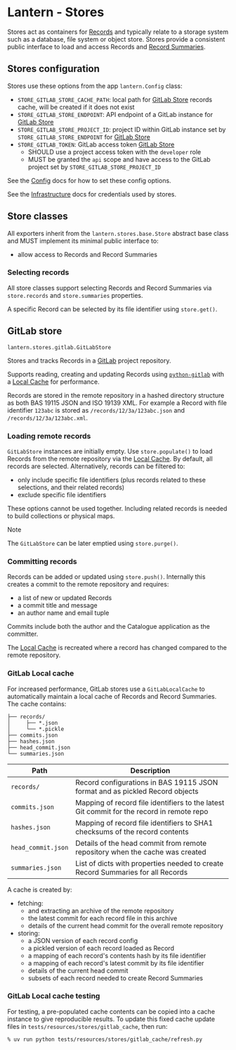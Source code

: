 # Lantern - Stores

Stores act as containers for [Records](/docs/data-model.md#records) and typically relate to a storage system such as a
database, file system or object store. Stores provide a consistent public interface to load and access Records and
[Record Summaries](/docs/data-model.md#record-summaries).

## Stores configuration

Stores use these options from the app `lantern.Config` class:

- `STORE_GITLAB_STORE_CACHE_PATH`: local path for [GitLab Store](#gitlab-store) records cache, will be created if it
  does not exist
- `STORE_GITLAB_STORE_ENDPOINT`: API endpoint of a GitLab instance for [GitLab Store](#gitlab-store)
- `STORE_GITLAB_STORE_PROJECT_ID`: project ID within GitLab instance set by `STORE_GITLAB_STORE_ENDPOINT` for
  [GitLab Store](#gitlab-store)
- `STORE_GITLAB_TOKEN`: GitLab access token [GitLab Store](#gitlab-store)
  - SHOULD use a project access token with the `developer` role
  - MUST be granted the `api` scope and have access to the GitLab project set by `STORE_GITLAB_STORE_PROJECT_ID`

See the [Config](/docs/config.md#config-options) docs for how to set these config options.

See the [Infrastructure](/docs/infrastructure.md#exporters) docs for credentials used by stores.

## Store classes

All exporters inherit from the `lantern.stores.base.Store` abstract base class and MUST implement its minimal
public interface to:

- allow access to Records and Record Summaries

### Selecting records

All store classes support selecting Records and Record Summaries via `store.records` and `store.summaries` properties.

A specific Record can be selected by its file identifier using `store.get()`.

## GitLab store

`lantern.stores.gitlab.GitLabStore`

Stores and tracks Records in a [GitLab](/docs/architecture.md#gitlab) project repository.

Supports reading, creating and updating Records using [`python-gitlab`](https://python-gitlab.readthedocs.io/en/stable/)
with a [Local Cache](#gitlab-local-cache) for performance.

Records are stored in the remote repository in a hashed directory structure as both BAS 19115 JSON and ISO 19139 XML.
For example a Record with file identifier `123abc` is stored as `/records/12/3a/123abc.json` and `/records/12/3a/123abc.xml`.

### Loading remote records

`GitLabStore` instances are initially empty. Use `store.populate()` to load Records from the remote repository via the
[Local Cache](#gitlab-local-cache). By default, all records are selected. Alternatively, records can be filtered to:

- only include specific file identifiers (plus records related to these selections, and their related records)
- exclude specific file identifiers

These options cannot be used together. Including related records is needed to build collections or physical maps.

> [!NOTE]
> The `GitLabStore` can be later emptied using `store.purge()`.

### Committing records

Records can be added or updated using `store.push()`. Internally this creates a commit to the remote repository and
requires:

- a list of new or updated Records
- a commit title and message
- an author name and email tuple

Commits include both the author and the Catalogue application as the committer.

The [Local Cache](#gitlab-local-cache) is recreated where a record has changed compared to the remote repository.

### GitLab Local cache

For increased performance, GitLab stores use a `GitLabLocalCache` to automatically maintain a local cache of Records
and Record Summaries. The cache contains:

```
├── records/
│     ├── *.json
│     └── *.pickle
├── commits.json
├── hashes.json
├── head_commit.json
└── summaries.json
```

| Path                | Description                                                                               |
|---------------------|-------------------------------------------------------------------------------------------|
| `records/`          | Record configurations in BAS 19115 JSON format and as pickled Record objects              |
| `commits.json`      | Mapping of record file identifiers to the latest Git commit for the record in remote repo |
| `hashes.json`       | Mapping of record file identifiers to SHA1 checksums of the record contents               |
| `head_commit.json`  | Details of the head commit from remote repository when the cache was created              |
| `summaries.json`    | List of dicts with properties needed to create Record Summaries for all Records           |

A cache is created by:

- fetching:
  - and extracting an archive of the remote repository
  - the latest commit for each record file in this archive
  - details of the current head commit for the overall remote repository
- storing:
  - a JSON version of each record config
  - a pickled version of each record loaded as Record
  - a mapping of each record's contents hash by its file identifier
  - a mapping of each record's latest commit by its file identifier
  - details of the current head commit
  - subsets of each record needed to create Record Summaries

### GitLab Local cache testing

For testing, a pre-populated cache contents can be copied into a cache instance to give reproducible results. To update
this fixed cache update files in `tests/resources/stores/gitlab_cache`, then run:

```
% uv run python tests/resources/stores/gitlab_cache/refresh.py
```
